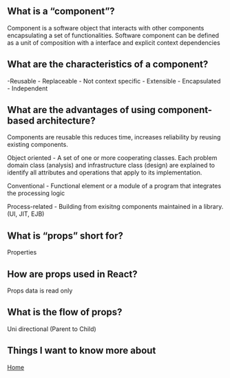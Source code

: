 ## What is a “component”?

Component is a software object that interacts with other components encapsulating a set of functionalities. Software component can be defined as a unit of composition with a interface and explicit context dependencies

## What are the characteristics of a component?

-Reusable - Replaceable - Not context specific - Extensible - Encapsulated - Independent 

## What are the advantages of using component-based architecture?

Components are reusable this reduces time, increases reliability by reusing existing components. 

Object oriented - A set of one or more cooperating classes. Each problem domain class (analysis) and infrastructure class (design) are explained to identify all attributes and operations that apply to its implementation. 

Conventional - Functional element or a module of a program that integrates the processing logic 

Process-related -  Building from exisitng components maintained in a library. (UI, JIT, EJB)

## What is “props” short for?

Properties

## How are props used in React?

Props data is read only

## What is the flow of props?

Uni directional (Parent to Child)

## Things I want to know more about 


[Home](https://shiloh206.github.io/reading-notes)